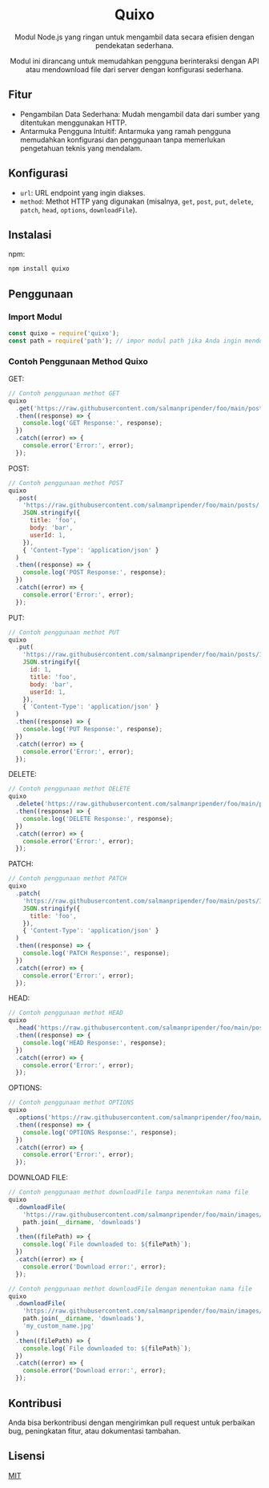 <h1 align="center">
   Quixo
</h1>
<p align="center">Modul Node.js yang ringan untuk mengambil data secara efisien dengan pendekatan sederhana.</p>
<p align="center">Modul ini dirancang untuk memudahkan pengguna berinteraksi dengan API atau mendownload file dari server dengan konfigurasi sederhana.</p>

## Fitur

- Pengambilan Data Sederhana: Mudah mengambil data dari sumber yang ditentukan menggunakan HTTP.
- Antarmuka Pengguna Intuitif: Antarmuka yang ramah pengguna memudahkan konfigurasi dan penggunaan tanpa memerlukan pengetahuan teknis yang mendalam.

## Konfigurasi

- `url`: URL endpoint yang ingin diakses.
- `method`: Methot HTTP yang digunakan (misalnya, `get`, `post`, `put`, `delete`, `patch`, `head`, `options`, `downloadFile`).

## Instalasi

npm:

```bash
npm install quixo
```

## Penggunaan

### Import Modul

```js
const quixo = require('quixo');
const path = require('path'); // impor modul path jika Anda ingin mendownload file
```

### Contoh Penggunaan Method Quixo

GET:

```js
// Contoh penggunaan methot GET
quixo
  .get('https://raw.githubusercontent.com/salmanpripender/foo/main/posts/1')
  .then((response) => {
    console.log('GET Response:', response);
  })
  .catch((error) => {
    console.error('Error:', error);
  });
```

POST:

```js
// Contoh penggunaan methot POST
quixo
  .post(
    'https://raw.githubusercontent.com/salmanpripender/foo/main/posts/',
    JSON.stringify({
      title: 'foo',
      body: 'bar',
      userId: 1,
    }),
    { 'Content-Type': 'application/json' }
  )
  .then((response) => {
    console.log('POST Response:', response);
  })
  .catch((error) => {
    console.error('Error:', error);
  });
```

PUT:

```js
// Contoh penggunaan methot PUT
quixo
  .put(
    'https://raw.githubusercontent.com/salmanpripender/foo/main/posts/1',
    JSON.stringify({
      id: 1,
      title: 'foo',
      body: 'bar',
      userId: 1,
    }),
    { 'Content-Type': 'application/json' }
  )
  .then((response) => {
    console.log('PUT Response:', response);
  })
  .catch((error) => {
    console.error('Error:', error);
  });
```

DELETE:

```js
// Contoh penggunaan methot DELETE
quixo
  .delete('https://raw.githubusercontent.com/salmanpripender/foo/main/posts/1')
  .then((response) => {
    console.log('DELETE Response:', response);
  })
  .catch((error) => {
    console.error('Error:', error);
  });
```

PATCH:

```js
// Contoh penggunaan methot PATCH
quixo
  .patch(
    'https://raw.githubusercontent.com/salmanpripender/foo/main/posts/1',
    JSON.stringify({
      title: 'foo',
    }),
    { 'Content-Type': 'application/json' }
  )
  .then((response) => {
    console.log('PATCH Response:', response);
  })
  .catch((error) => {
    console.error('Error:', error);
  });
```

HEAD:

```js
// Contoh penggunaan methot HEAD
quixo
  .head('https://raw.githubusercontent.com/salmanpripender/foo/main/posts/1')
  .then((response) => {
    console.log('HEAD Response:', response);
  })
  .catch((error) => {
    console.error('Error:', error);
  });
```

OPTIONS:

```js
// Contoh penggunaan methot OPTIONS
quixo
  .options('https://raw.githubusercontent.com/salmanpripender/foo/main/posts/1')
  .then((response) => {
    console.log('OPTIONS Response:', response);
  })
  .catch((error) => {
    console.error('Error:', error);
  });
```

DOWNLOAD FILE:

```js
// Contoh penggunaan methot downloadFile tanpa menentukan nama file
quixo
  .downloadFile(
    'https://raw.githubusercontent.com/salmanpripender/foo/main/images/image.jpg',
    path.join(__dirname, 'downloads')
  )
  .then((filePath) => {
    console.log(`File downloaded to: ${filePath}`);
  })
  .catch((error) => {
    console.error('Download error:', error);
  });
```

```js
// Contoh penggunaan methot downloadFile dengan menentukan nama file
quixo
  .downloadFile(
    'https://raw.githubusercontent.com/salmanpripender/foo/main/images/image.jpg',
    path.join(__dirname, 'downloads'),
    'my_custom_name.jpg'
  )
  .then((filePath) => {
    console.log(`File downloaded to: ${filePath}`);
  })
  .catch((error) => {
    console.error('Download error:', error);
  });
```

## Kontribusi

Anda bisa berkontribusi dengan mengirimkan pull request untuk perbaikan bug, peningkatan fitur, atau dokumentasi tambahan.

## Lisensi

[MIT](LICENSE)
